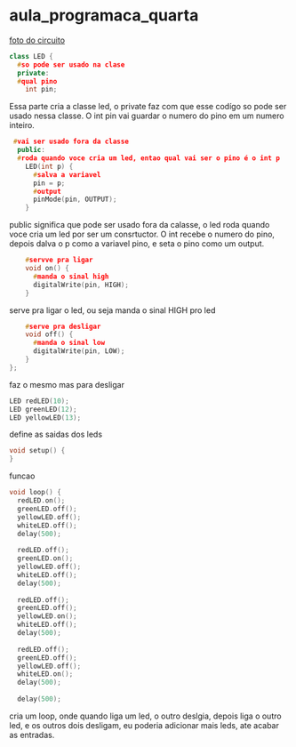 # aula_programaca_quarta




[foto do circuito](foto.png)




```C++
class LED {
  #so pode ser usado na clase
  private:
  #qual pino
    int pin;
```
Essa parte cria a classe led, o private faz com que esse codígo so pode ser usado nessa classe. O int pin vai guardar o numero do pino em um numero inteiro.

```C++
 #vai ser usado fora da classe
  public:
  #roda quando voce cria um led, entao qual vai ser o pino é o int p
    LED(int p) {
      #salva a variavel
      pin = p;
      #output
      pinMode(pin, OUTPUT);
    }
```
public significa que pode ser usado fora da calasse, o led roda quando voce cria um led por ser um consrtuctor. O int recebe o numero do pino, depois dalva o p como a variavel pino, e seta o pino como um output.


```C++
    #servve pra ligar
    void on() {
      #manda o sinal high
      digitalWrite(pin, HIGH);
    }
```
serve pra ligar o led, ou seja manda o sinal HIGH pro led

```C++ 
    #serve pra desligar
    void off() {
      #manda o sinal low
      digitalWrite(pin, LOW);
    }
};
```
faz o mesmo mas para desligar


```C++
LED redLED(10);
LED greenLED(12);
LED yellowLED(13);

```
define as saidas dos leds

```C++
void setup() {
}
```
funcao

```C++ 
void loop() {
  redLED.on();
  greenLED.off();
  yellowLED.off();
  whiteLED.off();
  delay(500);
  
  redLED.off();
  greenLED.on();
  yellowLED.off();
  whiteLED.off();
  delay(500);
  
  redLED.off();
  greenLED.off();
  yellowLED.on();
  whiteLED.off();
  delay(500);
  
  redLED.off();
  greenLED.off();
  yellowLED.off();
  whiteLED.on();
  delay(500);
  
  delay(500);

```
cria um loop, onde quando liga um led, o outro deslgia, depois liga o outro led, e os outros dois desligam, eu poderia adicionar mais leds, ate acabar as entradas.

